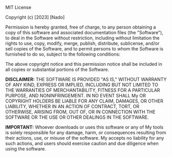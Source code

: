 MIT License

Copyright (c) [2023] [Nado]

Permission is hereby granted, free of charge, to any person obtaining a copy of this software and associated documentation files (the "Software"), 
to deal in the Software without restriction, including without limitation the rights to use, copy, 
modify, merge, publish, distribute, sublicense, 
and/or sell copies of the Software, and to permit persons to whom the Software is furnished to do so, subject to the following conditions:

The above copyright notice and this permission notice shall be included in all copies or substantial portions of the Software.

**DISCLAIMER:** THE SOFTWARE IS PROVIDED "AS IS," WITHOUT WARRANTY OF ANY KIND, EXPRESS OR IMPLIED, INCLUDING BUT NOT LIMITED TO THE WARRANTIES OF MERCHANTABILITY, FITNESS FOR A PARTICULAR PURPOSE, AND NONINFRINGEMENT. 
IN NO EVENT SHALL My OR COPYRIGHT HOLDERS BE LIABLE FOR ANY CLAIM, DAMAGES, OR OTHER LIABILITY, WHETHER IN AN ACTION OF CONTRACT, TORT, OR OTHERWISE, ARISING FROM, OUT OF, OR IN CONNECTION WITH THE SOFTWARE OR THE USE OR OTHER DEALINGS IN THE SOFTWARE.

**IMPORTANT:** Whoever downloads or uses this software or any of My tools is solely responsible for any damage, 
harm, or consequences resulting from their actions, use, or misuse of the software. 
My accepts no liability for any such actions, and users should exercise caution and due diligence when using the software.
